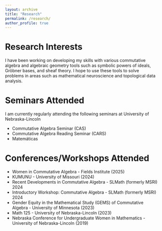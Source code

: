 ```yaml
---
layout: archive
title: "Research"
permalink: /research/
author_profile: true
---
```


Research Interests
======
I have been working on developing my skills with various commutative algebra and algebraic geometry tools such as symbolic powers of ideals, Gröbner bases, and sheaf theory. I hope to use these tools to solve problems in areas such as mathematical neuroscience and topological data analysis.

Seminars Attended
======
I am currently regularly attending the following seminars at University of Nebraska-Lincoln
  * Commutative Algebra Seminar (CAS)
  * Commutative Algebra Reading Seminar (CARS)
  * Matemáticas

Conferences/Workshops Attended
======
  * Women in Commutative Algebra - Fields Institute (2025)
  * KUMUNU - University of Missouri (2024)
  * Recent Developments in Commutative Algebra - SLMath (formerly MSRI) 2024
  * Introductory Workshop: Commutative Algebra - SLMath (formerly MSRI) 2024
  * Gender Equity in the Mathematical Study (GEMS) of Commutative Algebra - University of Minnesota (2023)
  * Math 125 - University of Nebraska-Lincoln (2023)
  * Nebraska Conference for Undergraduate Women in Mathematics - University of Nebraska-Lincoln (2019)
